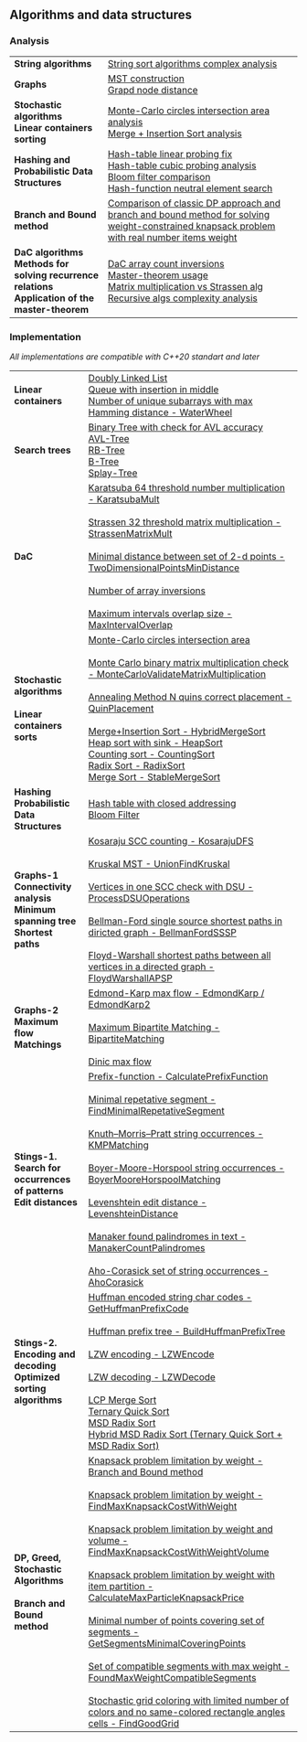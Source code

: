 ##  Algorithms and data structures

### Analysis

|   |   |
| -------- | -------- |
| **String algorithms**  | [String sort algorithms complex analysis](https://github.com/AvtorPaka/Alg-DS/tree/master/src/SET_9/AnalysisTasks/report/String_sorts_analysis.pdf)  |
| **Graphs**  | [MST construction](https://github.com/AvtorPaka/Alg-DS/tree/master/src/SET_6/AnalysisTasks/A1/mst.pdf) </br> [Grapd node distance](https://github.com/AvtorPaka/Alg-DS/tree/master/src/SET_6/AnalysisTasks/A2/graph_dist_blitz.pdf)  |
| **Stochastic algorithms** </br> **Linear containers sorting**  | [Monte-Carlo circles intersection area analysis](https://github.com/AvtorPaka/Alg-DS/blob/master/src/SET_3/AnalysisTasks/A1/report/monte_carlo_intersection_of_circles.pdf) </br> [Merge + Insertion Sort analysis](https://github.com/AvtorPaka/Alg-DS/blob/master/src/SET_3/AnalysisTasks/A2/report/hms_analysis.pdf)  |
| **Hashing and Probabilistic Data Structures**  | [Hash-table linear probing fix](https://github.com/AvtorPaka/Alg-DS/blob/master/src/SET_5/AnalysisTasks/pdf/hashtable_linearl_probe_fix.pdf) </br> [Hash-table cubic probing analysis](https://github.com/AvtorPaka/Alg-DS/blob/master/src/SET_5/AnalysisTasks/pdf/hashtable_%D1%81ubic_probe.pdf) </br> [Bloom filter comparison](https://github.com/AvtorPaka/Alg-DS/blob/master/src/SET_5/AnalysisTasks/pdf/bloom_filter_comp.pdf) </br> [Hash-function neutral element search](https://github.com/AvtorPaka/Alg-DS/blob/master/src/SET_5/AnalysisTasks/A3b/hash_neutal_el_find.pdf)  |
| **Branch and Bound method**  |  [Comparison of classic DP approach and branch and bound method for solving weight-constrained knapsack problem with real number items weight](https://github.com/AvtorPaka/Alg-DS/tree/master/src/SET_10/BranchAndBound/report/bb_dp_knapsack.pdf) |
| **DaC algorithms** </br> **Methods for solving recurrence relations** </br> **Application of the master-theorem**  | [DaC array count inversions](https://github.com/AvtorPaka/Alg-DS/blob/master/src/SET_2/AnalysisTasks/pdf/dac_cinv.pdf) </br> [Master-theorem usage](https://github.com/AvtorPaka/Alg-DS/blob/master/src/SET_2/AnalysisTasks/master_t_usage.md) </br> [Matrix multiplication vs Strassen alg](https://github.com/AvtorPaka/Alg-DS/blob/master/src/SET_2/AnalysisTasks/pdf/mx_mult_vs_shtrsn.pdf) </br> [Recursive algs complexity analysis](https://github.com/AvtorPaka/Alg-DS/blob/master/src/SET_2/AnalysisTasks/pdf/rec_alg_complexity.pdf)  |

### Implementation

*All implementations are compatible with C++20 standart and later*

|   |   |
| -------  | -------  |
| **Linear containers** | [Doubly Linked List](https://github.com/AvtorPaka/Alg-DS/blob/master/src/SET_1/DoublyLinkedList/list.cpp) </br> [Queue with insertion in middle](https://github.com/AvtorPaka/Alg-DS/blob/master/src/SET_1/MiddleQueue/MiddleQueue.cpp) </br> [Number of unique subarrays with max Hamming distance - WaterWheel ](https://github.com/AvtorPaka/Alg-DS/blob/master/src/SET_1/AlgTasks/AlgorithmTasks.h) |
| **Search trees**  | [Binary Tree with check for AVL accuracy](https://github.com/AvtorPaka/Alg-DS/blob/master/src/SET_4/BSTCheckAVL/BinaryTree.h) </br> [AVL-Tree](https://github.com/AvtorPaka/Alg-DS/blob/master/src/SET_4/AVLTree/AVLTree.h) </br> [RB-Tree](https://github.com/AvtorPaka/Alg-DS/blob/master/src/SET_4/RBTree/RBTree.h) </br> [B-Tree](https://github.com/AvtorPaka/Alg-DS/blob/master/src/SET_4/BTree/BTree.h) </br> [Splay-Tree](https://github.com/AvtorPaka/Alg-DS/blob/master/src/SET_4/SplayTree/SplayTree.h) |
| **DaC**  | [Karatsuba 64 threshold number multiplication  - KaratsubaMult][repo_set_2_alg] </br></br> [Strassen 32 threshold matrix multiplication - StrassenMatrixMult][repo_set_2_alg] </br></br> [Minimal distance between set of 2-d points - TwoDimensionalPointsMinDistance][repo_set_2_alg] </br></br> [Number of array inversions](https://github.com/AvtorPaka/Alg-DS/blob/master/src/SET_2/AnalysisTasks/CountInversions.cpp) </br></br> [Maximum intervals overlap size - MaxIntervalOverlap][repo_set_2_alg]|
| **Stochastic algorithms** </br></br> **Linear containers sorts** | [Monte-Carlo circles intersection area](https://github.com/AvtorPaka/Alg-DS/blob/master/src/SET_3/AnalysisTasks/A1/MonteCarloArea.h) </br></br> [Monte Carlo binary matrix multiplication check - MonteCarloValidateMatrixMultiplication][repo_set_3_alg] </br></br> [Annealing Method N quins correct placement - QuinPlacement][repo_set_3_alg] </br></br> [Merge+Insertion Sort - HybridMergeSort](https://github.com/AvtorPaka/Alg-DS/blob/master/src/SET_3/AnalysisTasks/A2/Sorts.h) </br> [Heap sort with sink - HeapSort][repo_set_3_alg] </br> [Counting sort - CountingSort][repo_set_3_alg] </br> [Radix Sort - RadixSort][repo_set_3_alg] </br> [Merge Sort - StableMergeSort][repo_set_3_alg] |
| **Hashing** </br> **Probabilistic Data Structures**  | [Hash table with closed addressing](https://github.com/AvtorPaka/Alg-DS/blob/master/src/SET_5/HashTable/HashTable.h) </br> [Bloom Filter](https://github.com/AvtorPaka/Alg-DS/blob/master/src/SET_5/BloomFilter/BloomFilter.h)  |
| **Graphs-1** <br> **Connectivity analysis** </br> **Minimum spanning tree** <br> **Shortest paths**  | [Kosaraju SCC counting - KosarajuDFS][repo_set_6_alg] </br></br>[Kruskal MST - UnionFindKruskal][repo_set_6_alg] </br></br>[Vertices in one SCC check with DSU - ProcessDSUOperations][repo_set_6_alg] </br></br>[Bellman-Ford single source shortest paths in diricted graph - BellmanFordSSSP][repo_set_6_alg] </br></br> [Floyd-Warshall shortest paths between all vertices in a directed graph - FloydWarshallAPSP][repo_set_6_alg]  |
| **Graphs-2** </br> **Maximum flow** </br> **Matchings**  |  [Edmond-Karp max flow - EdmondKarp / EdmondKarp2 ][repo_set_7_alg] </br></br>  [Maximum Bipartite Matching - BipartiteMatching][repo_set_7_alg] </br></br> [Dinic max flow](https://github.com/AvtorPaka/Alg-DS/blob/master/src/SET_7/AlgTasks/Dinic.h)|
| **Stings-1.** </br> **Search for occurrences of patterns** </br> **Edit distances**  | [Prefix-function - CalculatePrefixFunction][repo_set_8_alg] </br></br> [Minimal repetative segment - FindMinimalRepetativeSegment][repo_set_8_alg] </br></br> [Knuth–Morris–Pratt string occurrences - KMPMatching][repo_set_8_alg] </br></br> [Boyer-Moore-Horspool string occurrences - BoyerMooreHorspoolMatching][repo_set_8_alg] </br></br> [Levenshtein edit distance - LevenshteinDistance][repo_set_8_alg] </br></br> [Manaker found palindromes in text -  ManakerCountPalindromes][repo_set_8_alg] </br></br> [Aho-Corasick set of string occurrences - AhoCorasick][repo_set_8_alg]  |
| **Stings-2.** </br> **Encoding and decoding** </br> **Optimized sorting algorithms**  | [Huffman encoded string char codes - GetHuffmanPrefixCode][repo_set_9_alg] </br></br> [Huffman prefix tree - BuildHuffmanPrefixTree][repo_set_9_alg] </br></br> [LZW encoding - LZWEncode][repo_set_9_alg] </br></br> [LZW decoding - LZWDecode][repo_set_9_alg] </br></br> [LCP Merge Sort][repo_set_9_string_sorts] </br> [Ternary Quick Sort][repo_set_9_string_sorts] </br> [MSD Radix Sort][repo_set_9_string_sorts] </br> [Hybrid MSD Radix Sort (Ternary Quick Sort + MSD Radix Sort)][repo_set_9_string_sorts] </br> |
| **DP, Greed, Stochastic Algorithms** </br></br> **Branch and Bound method**  | [Knapsack problem limitation by weight - Branch and Bound method](https://github.com/AvtorPaka/Alg-DS/tree/master/src/SET_10/BranchAndBound/BBKnapsack.cpp) </br></br>  [Knapsack problem limitation by weight - FindMaxKnapsackCostWithWeight][repo_set_10_alg] </br></br> [Knapsack problem limitation by weight and volume - FindMaxKnapsackCostWithWeightVolume][repo_set_10_alg] </br></br>[Knapsack problem limitation by weight with item partition - CalculateMaxParticleKnapsackPrice][repo_set_10_alg] </br></br> [Minimal number of points covering set of segments - GetSegmentsMinimalCoveringPoints][repo_set_10_alg] </br></br> [Set of compatible segments with max weight - FoundMaxWeightCompatibleSegments][repo_set_10_alg] </br></br> [Stochastic grid coloring with limited number of colors and no same-colored rectangle angles cells - FindGoodGrid][repo_set_10_alg]  |

[repo_set_2_alg]: https://github.com/AvtorPaka/Alg-DS/blob/master/src/SET_2/AlgTasks/AlgorithmTasks.h
[repo_set_3_alg]: https://github.com/AvtorPaka/Alg-DS/blob/master/src/SET_3/AlgTasks/AlgorithmTasks.h
[repo_set_6_alg]: https://github.com/AvtorPaka/Alg-DS/blob/master/src/SET_6/AlgTasks/AlgorithmTasks.h
[repo_set_7_alg]: https://github.com/AvtorPaka/Alg-DS/blob/master/src/SET_7/AlgTasks/AlgorithmTasks.h
[repo_set_8_alg]: https://github.com/AvtorPaka/Alg-DS/blob/master/src/SET_8/AlgTasks/AlgorithmTasks.h
[repo_set_9_alg]: https://github.com/AvtorPaka/Alg-DS/blob/master/src/SET_9/AlgTasks/AlgorithmTasks.h
[repo_set_9_string_sorts]: https://github.com/AvtorPaka/Alg-DS/blob/master/src/SET_9/AnalysisTasks/StringSorts.h
[repo_set_10_alg]: https://github.com/AvtorPaka/Alg-DS/blob/master/src/SET_10/AlgorithmTasks.h
